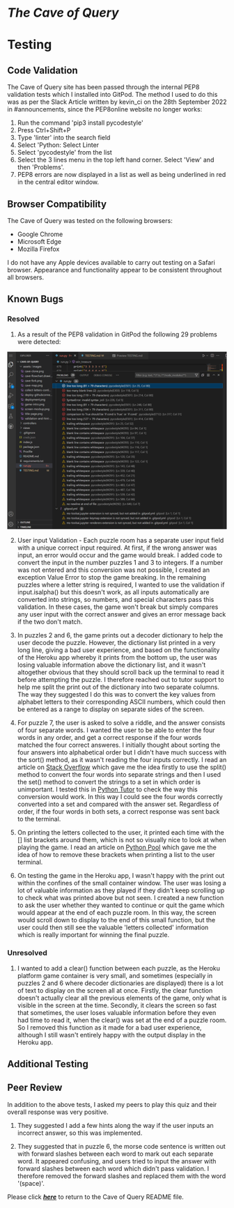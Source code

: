 # **_The Cave of Query_**

# Testing

## Code Validation

The Cave of Query site has been passed through the internal PEP8 validation tests which I installed into GitPod. The method I used to do this was as per the Slack Article written by kevin_ci on the 28th September 2022 in #announcements, since the PEP8online website no longer works:

1. Run the command 'pip3 install pycodestyle'
2. Press Ctrl+Shift+P
3. Type 'linter' into the search field
4. Select 'Python: Select Linter
5. Select 'pycodestyle' from the list
6. Select the 3 lines menu in the top left hand corner. Select 'View' and then 'Problems'. 
6. PEP8 errors are now displayed in a list as well as being underlined in red in the central editor window. 


## Browser Compatibility 

The Cave of Query was tested on the following browsers:

- Google Chrome
- Microsoft Edge
- Mozilla Firefox

I do not have any Apple devices available to carry out testing on a Safari browser. Appearance and functionality appear to be consistent throughout all browsers.


## Known Bugs

### Resolved

1. As a result of the PEP8 validation in GitPod the following 29 problems were detected: 

![PEP8 Errors](assets/images/pep8errors.png)

2. User input Validation - Each puzzle room has a separate user input field with a unique correct input required. At first, if the wrong answer was input, an error would occur and the game would break. 
I added code to convert the input in the number puzzles 1 and 3 to integers. If a number was not entered and this conversion was not possible, I created an exception Value Error to stop the game breaking. 
In the remaining puzzles where a letter string is required, I wanted to use the validation if input.isalpha() but this doesn't work, as all inputs automatically are converted into strings, so numbers, and special characters pass this validation. In these cases, the game won't break but simply compares any user input with the correct answer and gives an error message back if the two don't match. 

3. In puzzles 2 and 6, the game prints out a decoder dictionary to help the user decode the puzzle. However, the dictionary list printed in a very long line, giving a bad user experience, and based on the functionality of the Heroku app whereby it prints from the bottom up, the user was losing valuable information above the dictionary list, and it wasn't altogether obvious that they should scroll back up the terminal to read it before attempting the puzzle. I therefore reached out to tutor support to help me split the print out of the dictionary into two separate columns. The way they suggested I do this was to convert the key values from alphabet letters to their corresponding ASCII numbers, which could then be entered as a range to display on separate sides of the screen. 

4. For puzzle 7, the user is asked to solve a riddle, and the answer consists of four separate words. I wanted the user to be able to enter the four words in any order, and get a correct response if the four words matched the four correct answeres. I initially thought about sorting the four answers into alphabetical order but I didn't have much success with the sort() method, as it wasn't reading the four inputs correctly. I read an article on [Stack Overflow](https://stackoverflow.com/questions/8866652/determine-if-2-lists-have-the-same-elements-regardless-of-order) which gave me the idea firstly to use the split() method to convert the four words into separate strings and then I used the set() method to convert the strings to a set in which order is unimportant. I tested this in [Python Tutor](https://pythontutor.com/cp/composingprograms.html#mode=edit) to check the way this conversion would work. In this way I could see the four words correctly converted into a set and compared with the answer set. Regardless of order, if the four words in both sets, a correct response was sent back to the terminal.

5. On printing the letters collected to the user, it printed each time with the [] list brackets around them, which is not so visually nice to look at when playing the game. I read an article on [Python Pool](https://www.pythonpool.com/remove-brackets-from-list-python/) which gave me the idea of how to remove these brackets when printing a list to the user terminal.

6. On testing the game in the Heroku app, I wasn't happy with the print out within the confines of the small container window. The user was losing a lot of valuable information as they played if they didn't keep scrolling up to check what was printed above but not seen. I created a new function to ask the user whether they wanted to continue or quit the game which would appear at the end of each puzzle room. In this way, the screen would scroll down to display to the end of this small function, but the user could then still see the valuable 'letters collected' information which is really important for winning the final puzzle. 

### Unresolved

1. I wanted to add a clear() function between each puzzle, as the Heroku platform game container is very small, and sometimes (especially in puzzles 2 and 6 where decoder dictionaries are displayed) there is a lot of text to display on the screen all at once. Firstly, the clear function doesn't actually clear all the previous elements of the game, only what is visible in the screen at the time. Secondly, it clears the screen so fast that sometimes, the user loses valuable information before they even had time to read it, when the clear() was set at the end of a puzzle room. So I removed this function as it made for a bad user experience, although I still wasn't entirely happy with the output display in the Heroku app. 

## Additional Testing

## Peer Review

In addition to the above tests, I asked my peers to play this quiz and their overall response was very positive. 

1. They suggested I add a few hints along the way if the user inputs an incorrect answer, so this was implemented.

2. They suggested that in puzzle 6, the morse code sentence is written out with forward slashes between each word to mark out each separate word. It appeared confusing, and users tried to input the answer with forward slashes between each word which didn't pass validation. I therefore removed the forward slashes and replaced them with the word '(space)'. 
 

Please click [**_here_**](README.md) to return to the Cave of Query README file.